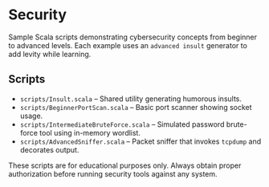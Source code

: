 # Security

Sample Scala scripts demonstrating cybersecurity concepts from beginner to advanced levels.
Each example uses an ``advanced insult`` generator to add levity while learning.

## Scripts

- `scripts/Insult.scala` – Shared utility generating humorous insults.
- `scripts/BeginnerPortScan.scala` – Basic port scanner showing socket usage.
- `scripts/IntermediateBruteForce.scala` – Simulated password brute-force tool using in-memory wordlist.
- `scripts/AdvancedSniffer.scala` – Packet sniffer that invokes `tcpdump` and decorates output.

These scripts are for educational purposes only. Always obtain proper authorization
before running security tools against any system.
